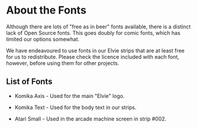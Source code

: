 About the Fonts
===============

Although there are lots of "free as in beer" fonts available, there is a distinct lack of Open Source fonts. This goes doubly for comic fonts, which has limited our options somewhat.

We have endeavoured to use fonts in our Elvie strips that are at least free for us to redistribute. Please check the licence included with each font, however, before using them for other projects.


List of Fonts
-------------

* Komika Axis - Used for the main "Elvie" logo.
* Komika Text - Used for the body text in our strips.

* Atari Small - Used in the arcade machine screen in strip #002.


